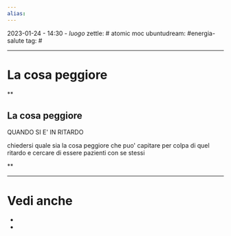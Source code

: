 ```yaml
---
alias: 
---
```

2023-01-24 - 14:30 - *luogo*
zettle: # atomic moc
ubuntudream: #energia-salute
tag: #

---
# La cosa peggiore

**

## La cosa peggiore   

QUANDO SI E' IN RITARDO

chiedersi quale sia la cosa peggiore che puo' capitare per colpa di quel ritardo e cercare di essere pazienti con se stessi

  
**



---
# Vedi anche
- 
- 